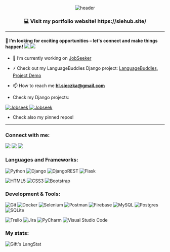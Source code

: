 

<!--
**sieczkah/sieczkah** is a ✨ _special_ ✨ repository because its `README.md` (this file) appears on your GitHub profile.

Here are some ideas to get you started:

- 🔭 I’m currently working on ...
- 🌱 I’m currently learning ...
- 👯 I’m looking to collaborate on ...
- 🤔 I’m looking for help with ...
- 💬 Ask me about ...
- 📫 How to reach me: ...
- 😄 Pronouns: ...
- ⚡ Fun fact: ...
-->

<div align="center">

![header](https://capsule-render.vercel.app/api?type=waving&color=521197&height=200&section=header&text=Hi,%20I'm%20Hubert%20Sieczka&fontSize=70&animation=fadeIn&fontAlignY=30&desc=Python%20Developer%20based%20in%20Bilbao&descAlignY=51&descAlign=62&fontColor=fff)



</div>

<h3 align="center">💻 Visit my portfolio website! https://siehub.site/</h3>
<hr>

<h4> 🚀 I’m looking for exciting opportunities – let's connect and make things happen!
<a href="https://linkedin.com/in/sieczkah" target="blank"><img src="https://img.shields.io/badge/linkedin-%230077B5.svg?style=socials&logo=linkedin&logoColor=white" /> </a><a href="mailto:hl.sieczka@gmail.com" target="blank"><img src="https://img.shields.io/badge/Gmail-D14836?style=socials&logo=gmail&logoColor=white" /></a></h4>

- 🔭 I’m currently working on [JobSeeker](https://github.com/sieczkah/Jobseek)

- ⚡ Check out my LanguageBuddies Django project: [LanguageBuddies](https://github.com/sieczkah/LanguageBuddies), [Project Demo](https://siehy.pythonanywhere.com/)

- 📫 How to reach me **hl.sieczka@gmail.com**
- Check my Django projects:

<a href="https://github.com/sieczkah/Jobseeker">
  <img align="center" src="https://github-readme-stats.vercel.app/api/pin/?  username=sieczkah&repo=Jobseek&show_icons=true&line_height=15&title_color=6aa6f8&text_color=8a919a&icon_color=6aa6f8&bg_color=22272e&layout=compact&" alt="Jobseek" />
</a>
<a href="https://github.com/sieczkah/LanguageBuddies">
  <img align="center" src="https://github-readme-stats.vercel.app/api/pin/?username=sieczkah&repo=LanguageBuddies&show_icons=true&line_height=15&title_color=6aa6f8&text_color=8a919a&icon_color=6aa6f8&bg_color=22272e" alt="Jobseek" />
</a>

- Check also my pinned repos!

<hr>
<!--  SOCIALS -->
<h3 align="left">Connect with me:</h3>
<p align="left">
    
<a href="https://linkedin.com/in/sieczkah" target="blank"><img src="https://img.shields.io/badge/linkedin-%230077B5.svg?style=socials&logo=linkedin&logoColor=white" /></a>
<a href="https://www.codewars.com/users/HubSie" target="blank"><img src="https://img.shields.io/badge/Codewars-B1361E?style=socials&logo=codewars&logoColor=grey" /></a>
<a href="mailto:hl.sieczka@gmail.com" target="blank"><img src="https://img.shields.io/badge/Gmail-D14836?style=socials&logo=gmail&logoColor=white" /></a>
    
</p>

<!-- LANGS -->
<h3 align="left">Languages and Frameworks:</h3>
<p align="left"> 
    
![Python](https://img.shields.io/badge/python-3670A0?style=flat&logo=python&logoColor=ffdd53)
![Django](https://img.shields.io/badge/django-%23092E20.svg?style=flat&logo=django&logoColor=white)
![DjangoREST](https://img.shields.io/badge/DJANGO-REST-ff1709?style=flat&logo=django&logoColor=white&color=ff1709&labelColor=gray)
![Flask](https://img.shields.io/badge/flask-%23000.svg?style=flat&logo=flask&logoColor=white)

    
![HTML5](https://img.shields.io/badge/html5-%23E34F26.svg?style=flat&logo=html5&logoColor=white)
![CSS3](https://img.shields.io/badge/css3-%231572B6.svg?style=flat&logo=css3&logoColor=white)
![Bootstrap](https://img.shields.io/badge/bootstrap-%238511FA.svg?style=flat&logo=bootstrap&logoColor=white)
    
 </p>
 
<!--  TOOLS  -->
<h3 align="left">Development & Tools:</h3>
<p align="left"> 

![Git](https://img.shields.io/badge/git-%23F05033.svg?style=flat&logo=git&logoColor=white)
![Docker](https://img.shields.io/badge/docker-%230db7ed.svg?style=flat&logo=docker&logoColor=white)
![Selenium](https://img.shields.io/badge/-selenium-%43B02A?style=flat&logo=selenium&logoColor=white)
![Postman](https://img.shields.io/badge/Postman-FF6C37?style=flat&logo=postman&logoColor=white)
![Firebase](https://img.shields.io/badge/firebase-%23039BE5.svg?style=flat&logo=firebase)
![MySQL](https://img.shields.io/badge/mysql-%2300f.svg?style=flat&logo=mysql&logoColor=white)
![Postgres](https://img.shields.io/badge/postgres-%23316192.svg?style=flat&logo=postgresql&logoColor=white)
![SQLite](https://img.shields.io/badge/sqlite-%2307405e.svg?style=flat&logo=sqlite&logoColor=white)
    
![Trello](https://img.shields.io/badge/Trello-%23026AA7.svg?style=flat&logo=Trello&logoColor=white)
![Jira](https://img.shields.io/badge/jira-%230A0FFF.svg?style=flat&logo=jira&logoColor=white)
![PyCharm](https://img.shields.io/badge/pycharm-143?style=flat&logo=pycharm&logoColor=black&color=black&labelColor=white)
![Visual Studio Code](https://img.shields.io/badge/Visual%20Studio%20Code-0078d7.svg?style=flat&logo=visual-studio-code&logoColor=white)
    
 </p>
 
 <h3 align="left">My stats:</h3>
<img align="center" src="https://github-readme-streak-stats.herokuapp.com/?user=sieczkah" alt="Gift's LangStat" />
